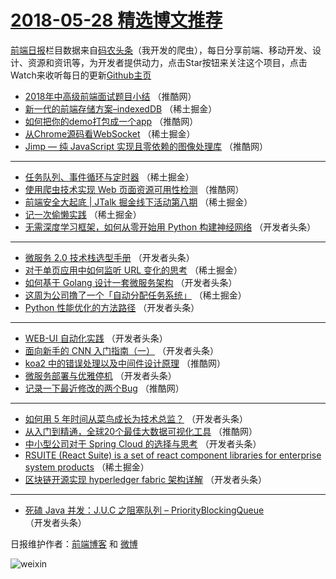 # [2018-05-28 精选博文推荐](https://toutiao.qdkfweb.cn/date/2018/05/28)

[前端日报](https://qdkfweb.cn/c/news)栏目数据来自[码农头条](https://toutiao.qdkfweb.cn/)（我开发的爬虫），每日分享前端、移动开发、设计、资源和资讯等，为开发者提供动力，点击Star按钮来关注这个项目，点击Watch来收听每日的更新[Github主页](https://github.com/kujian/frontendDaily)
* [2018年中高级前端面试题目小结](https://toutiao.qdkfweb.cn/75802.html) （推酷网）
* [新一代的前端存储方案&#8211;indexedDB](https://toutiao.qdkfweb.cn/75764.html) （稀土掘金）
* [如何把你的demo打包成一个app](https://toutiao.qdkfweb.cn/75803.html) （推酷网）
* [从Chrome源码看WebSocket](https://toutiao.qdkfweb.cn/75766.html) （稀土掘金）
* [Jimp — 纯 JavaScript 实现且零依赖的图像处理库](https://toutiao.qdkfweb.cn/75804.html) （推酷网）

***
* [任务队列、事件循环与定时器](https://toutiao.qdkfweb.cn/75767.html) （稀土掘金）
* [使用爬虫技术实现 Web 页面资源可用性检测](https://toutiao.qdkfweb.cn/75798.html) （推酷网）
* [前端安全大起底 | JTalk 掘金线下活动第八期](https://toutiao.qdkfweb.cn/75762.html) （稀土掘金）
* [记一次偷懒实践](https://toutiao.qdkfweb.cn/75765.html) （稀土掘金）
* [无需深度学习框架，如何从零开始用 Python 构建神经网络](https://toutiao.qdkfweb.cn/75771.html) （开发者头条）

***
* [微服务 2.0 技术栈选型手册](https://toutiao.qdkfweb.cn/75768.html) （开发者头条）
* [对于单页应用中如何监听 URL 变化的思考](https://toutiao.qdkfweb.cn/75761.html) （稀土掘金）
* [如何基于 Golang 设计一套微服务架构](https://toutiao.qdkfweb.cn/75770.html) （开发者头条）
* [这周为公司撸了一个「自动分配任务系统」](https://toutiao.qdkfweb.cn/75763.html) （稀土掘金）
* [Python 性能优化的方法路径](https://toutiao.qdkfweb.cn/75776.html) （开发者头条）

***
* [WEB-UI 自动化实践](https://toutiao.qdkfweb.cn/75777.html) （开发者头条）
* [面向新手的 CNN 入门指南（一）](https://toutiao.qdkfweb.cn/75778.html) （开发者头条）
* [koa2 中的错误处理以及中间件设计原理](https://toutiao.qdkfweb.cn/75801.html) （推酷网）
* [微服务部署与优雅停机](https://toutiao.qdkfweb.cn/75772.html) （开发者头条）
* [记录一下最近修改的两个Bug](https://toutiao.qdkfweb.cn/75799.html) （推酷网）

***
* [如何用 5 年时间从菜鸟成长为技术总监？](https://toutiao.qdkfweb.cn/75769.html) （开发者头条）
* [从入门到精通，全球20个最佳大数据可视化工具](https://toutiao.qdkfweb.cn/75800.html) （推酷网）
* [中小型公司对于 Spring Cloud 的选择与思考](https://toutiao.qdkfweb.cn/75773.html) （开发者头条）
* [RSUITE (React Suite) is a set of react component libraries for enterprise system products](https://toutiao.qdkfweb.cn/75760.html) （稀土掘金）
* [区块链开源实现 hyperledger fabric 架构详解](https://toutiao.qdkfweb.cn/75774.html) （开发者头条）

***
* [死磕 Java 并发：J.U.C 之阻塞队列 &#8211; PriorityBlockingQueue](https://toutiao.qdkfweb.cn/75775.html) （开发者头条）

日报维护作者：[前端博客](https://qdkfweb.cn/) 和 [微博](https://qdkfweb.cn/go/weibo)

![weixin](https://user-images.githubusercontent.com/3055447/38468989-651132ac-3b80-11e8-8e6b-15122322a9d7.png)